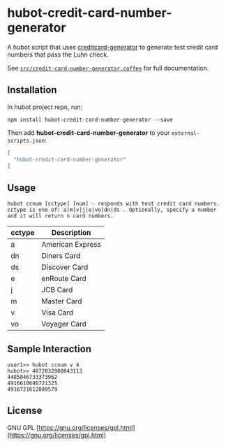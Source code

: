 # hubot-credit-card-number-generator

A hubot script that uses [creditcard-generator](https://github.com/VRMink/credit-card-generator) to generate test credit card numbers that pass the Luhn check.

See [`src/credit-card-number-generator.coffee`](src/credit-card-number-generator.coffee) for full documentation.

## Installation

In hubot project repo, run:

`npm install hubot-credit-card-number-generator --save`

Then add **hubot-credit-card-number-generator** to your `external-scripts.json`:

```json
[
  "hubot-credit-card-number-generator"
]
```

## Usage

```
hubot ccnum [cctype] [num] - responds with test credit card numbers. cctype is one of: a|m|v|j|e|vo|dn|ds . Optionally, specify a number and it will return n card numbers.
```

|cctype|Description|
|-------|-----------|
| a  | American Express|
| dn | Diners Card |
| ds | Discover Card |
| e  | enRoute Card |
| j  | JCB Card |
| m  | Master Card |
| v  | Visa Card |
| vo | Voyager Card |

## Sample Interaction

```
user1>> hubot ccnum v 4
hubot>> 4072032880843113
4485046733373962
4916610646721325
4916721612089579
```

## License

GNU GPL [https://gnu.org/licenses/gpl.html](https://gnu.org/licenses/gpl.html)
